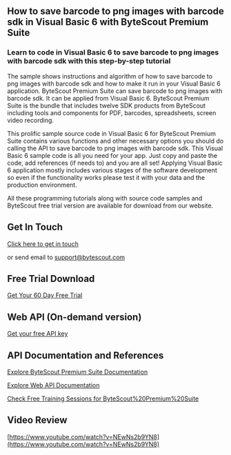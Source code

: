## How to save barcode to png images with barcode sdk in Visual Basic 6 with ByteScout Premium Suite

### Learn to code in Visual Basic 6 to save barcode to png images with barcode sdk with this step-by-step tutorial

The sample shows instructions and algorithm of how to save barcode to png images with barcode sdk and how to make it run in your Visual Basic 6 application. ByteScout Premium Suite can save barcode to png images with barcode sdk. It can be applied from Visual Basic 6. ByteScout Premium Suite is the bundle that includes twelve SDK products from ByteScout including tools and components for PDF, barcodes, spreadsheets, screen video recording.

This prolific sample source code in Visual Basic 6 for ByteScout Premium Suite contains various functions and other necessary options you should do calling the API to save barcode to png images with barcode sdk. This Visual Basic 6 sample code is all you need for your app. Just copy and paste the code, add references (if needs to) and you are all set! Applying Visual Basic 6 application mostly includes various stages of the software development so even if the functionality works please test it with your data and the production environment.

All these programming tutorials along with source code samples and ByteScout free trial version are available for download from our website.

## Get In Touch

[Click here to get in touch](https://bytescout.zendesk.com/hc/en-us/requests/new?subject=ByteScout%20Premium%20Suite%20Question)

or send email to [support@bytescout.com](mailto:support@bytescout.com?subject=ByteScout%20Premium%20Suite%20Question) 

## Free Trial Download

[Get Your 60 Day Free Trial](https://bytescout.com/download/web-installer?utm_source=github-readme)

## Web API (On-demand version)

[Get your free API key](https://pdf.co/documentation/api?utm_source=github-readme)

## API Documentation and References

[Explore ByteScout Premium Suite Documentation](https://bytescout.com/documentation/index.html?utm_source=github-readme)

[Explore Web API Documentation](https://pdf.co/documentation/api?utm_source=github-readme)

[Check Free Training Sessions for ByteScout%20Premium%20Suite](https://academy.bytescout.com/)

## Video Review

[https://www.youtube.com/watch?v=NEwNs2b9YN8](https://www.youtube.com/watch?v=NEwNs2b9YN8)